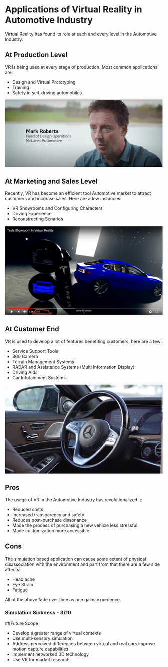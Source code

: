 # Applications of Virtual Reality in Automotive Industry

Virtual Reality has found its role at each and every level in the Automotive Industry. 

## At Production Level

VR is being used at every stage of production. Most common applications are:
- Design and Virtual Prototyping
- Training
- Safety in seif-driving automobiles

[![Watch the video](https://github.com/karishmagarikapalli/StudentChoice/blob/master/Screenshot%20(48).png)](https://www.youtube.com/watch?v=mWaQfjEJIMQ)

## At Marketing and Sales Level

Recently, VR has become an efficient tool Automotive market to attract customers and increase sales. Here are a few instances:
- VR Showrooms and Configuring Characters
- Driving Experience
- Reconstructing Senarios

[![Watch the video](https://github.com/karishmagarikapalli/StudentChoice/blob/master/Screenshot%20(49).png)](https://www.youtube.com/watch?v=8q5jVaIgo2Q)

## At Customer End

VR is used to develop a lot of features benefiting customers, here are a few:
- Service Support Tools
- 360 Camera
- Terrain Management Systems
- RADAR and Assistance Systems (Multi Information Display)
- Driving Aids
- Car Infotainment Systems

[![Watch the video](https://github.com/karishmagarikapalli/StudentChoice/blob/master/Screenshot%20(50).png)](https://www.youtube.com/watch?v=xMp5b8s67AU)

## Pros

The usage of VR in the Automotive Industry has revolutionalized it:
- Reduced costs
- Increased transparency and safety
- Reduces post-purchase dissonance
- Made the process of purchasing a new vehicle less stressful
- Made customization more accessible

## Cons

The simulation based application can cause some extent of physical disassociation with the environment and part from that there are a few side affects:
- Head ache
- Eye Strain
- Fatigue

All of the above fade over time as one gains experience.

### Simulation Sickness - 3/10

##Future Scope
- Develop a greater range of virtual contexts
- Use multi-sensory simulation 
- Address perceived differences between virtual and real cars improve motion capture capabilities
- Implement networked 3D technology
- Use VR for market research
